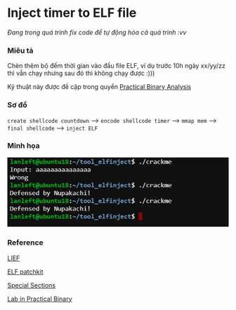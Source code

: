 # Inject timer to ELF file

*Đang trong quá trình fix code để tự động hóa cả quá trình :vv*

### Miêu tả

Chèn thêm bộ đếm thời gian vào đầu file ELF, ví dụ trước 10h ngày xx/yy/zz thì vẫn chạy nhưng sau đó thì không chạy được :)))

Kỹ thuật này được đề cập trong quyển [Practical Binary Analysis](https://www.pdfdrive.com/practical-binary-analysis-build-your-own-linux-tools-for-binary-instrumentation-analysis-and-disassembly-e158534629.html)

### Sơ đồ
`create shellcode countdown` --> `encode shellcode timer` --> `mmap mem` --> `final shellcode` --> `inject ELF`

### Minh họa

![image01](imgs/defense.png)

### Reference

[LIEF](https://lief.quarkslab.com/doc/latest/tutorials/05_elf_infect_plt_got.html)

[ELF patchkit](https://blog.csdn.net/weixin_30764883/article/details/96114163)

[Special Sections](https://docs.oracle.com/cd/E19683-01/816-1386/chapter7-1/index.html)

[Lab in Practical Binary](https://github.com/lanleft/practical-binary)

